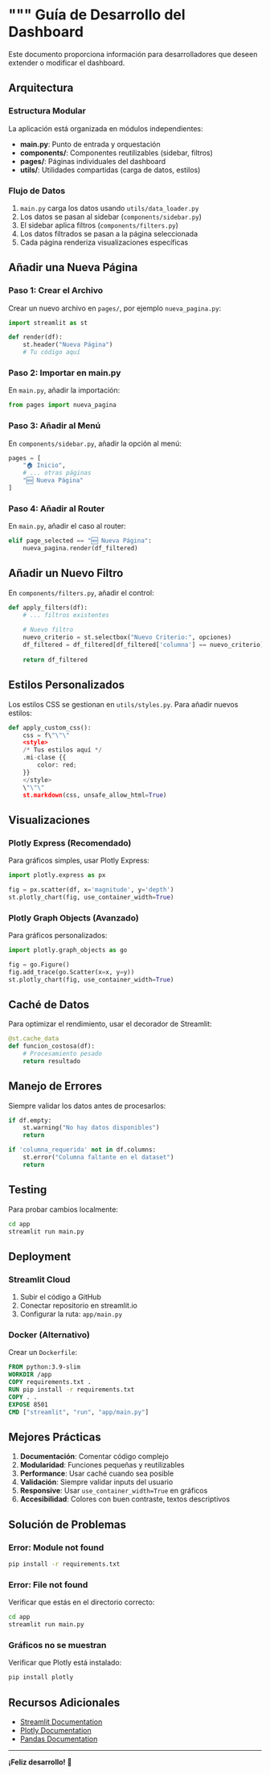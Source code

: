 """
Guía de Desarrollo del Dashboard
=================================

Este documento proporciona información para desarrolladores que deseen
extender o modificar el dashboard.

## Arquitectura

### Estructura Modular

La aplicación está organizada en módulos independientes:

- **main.py**: Punto de entrada y orquestación
- **components/**: Componentes reutilizables (sidebar, filtros)
- **pages/**: Páginas individuales del dashboard
- **utils/**: Utilidades compartidas (carga de datos, estilos)

### Flujo de Datos

1. `main.py` carga los datos usando `utils/data_loader.py`
2. Los datos se pasan al sidebar (`components/sidebar.py`)
3. El sidebar aplica filtros (`components/filters.py`)
4. Los datos filtrados se pasan a la página seleccionada
5. Cada página renderiza visualizaciones específicas

## Añadir una Nueva Página

### Paso 1: Crear el Archivo

Crear un nuevo archivo en `pages/`, por ejemplo `nueva_pagina.py`:

```python
import streamlit as st

def render(df):
    st.header("Nueva Página")
    # Tu código aquí
```

### Paso 2: Importar en main.py

En `main.py`, añadir la importación:

```python
from pages import nueva_pagina
```

### Paso 3: Añadir al Menú

En `components/sidebar.py`, añadir la opción al menú:

```python
pages = [
    "🏠 Inicio",
    # ... otras páginas
    "🆕 Nueva Página"
]
```

### Paso 4: Añadir al Router

En `main.py`, añadir el caso al router:

```python
elif page_selected == "🆕 Nueva Página":
    nueva_pagina.render(df_filtered)
```

## Añadir un Nuevo Filtro

En `components/filters.py`, añadir el control:

```python
def apply_filters(df):
    # ... filtros existentes
    
    # Nuevo filtro
    nuevo_criterio = st.selectbox("Nuevo Criterio:", opciones)
    df_filtered = df_filtered[df_filtered['columna'] == nuevo_criterio]
    
    return df_filtered
```

## Estilos Personalizados

Los estilos CSS se gestionan en `utils/styles.py`. Para añadir nuevos estilos:

```python
def apply_custom_css():
    css = f\"\"\"
    <style>
    /* Tus estilos aquí */
    .mi-clase {{
        color: red;
    }}
    </style>
    \"\"\"
    st.markdown(css, unsafe_allow_html=True)
```

## Visualizaciones

### Plotly Express (Recomendado)

Para gráficos simples, usar Plotly Express:

```python
import plotly.express as px

fig = px.scatter(df, x='magnitude', y='depth')
st.plotly_chart(fig, use_container_width=True)
```

### Plotly Graph Objects (Avanzado)

Para gráficos personalizados:

```python
import plotly.graph_objects as go

fig = go.Figure()
fig.add_trace(go.Scatter(x=x, y=y))
st.plotly_chart(fig, use_container_width=True)
```

## Caché de Datos

Para optimizar el rendimiento, usar el decorador de Streamlit:

```python
@st.cache_data
def funcion_costosa(df):
    # Procesamiento pesado
    return resultado
```

## Manejo de Errores

Siempre validar los datos antes de procesarlos:

```python
if df.empty:
    st.warning("No hay datos disponibles")
    return

if 'columna_requerida' not in df.columns:
    st.error("Columna faltante en el dataset")
    return
```

## Testing

Para probar cambios localmente:

```bash
cd app
streamlit run main.py
```

## Deployment

### Streamlit Cloud

1. Subir el código a GitHub
2. Conectar repositorio en streamlit.io
3. Configurar la ruta: `app/main.py`

### Docker (Alternativo)

Crear un `Dockerfile`:

```dockerfile
FROM python:3.9-slim
WORKDIR /app
COPY requirements.txt .
RUN pip install -r requirements.txt
COPY . .
EXPOSE 8501
CMD ["streamlit", "run", "app/main.py"]
```

## Mejores Prácticas

1. **Documentación**: Comentar código complejo
2. **Modularidad**: Funciones pequeñas y reutilizables
3. **Performance**: Usar caché cuando sea posible
4. **Validación**: Siempre validar inputs del usuario
5. **Responsive**: Usar `use_container_width=True` en gráficos
6. **Accesibilidad**: Colores con buen contraste, textos descriptivos

## Solución de Problemas

### Error: Module not found

```bash
pip install -r requirements.txt
```

### Error: File not found

Verificar que estás en el directorio correcto:

```bash
cd app
streamlit run main.py
```

### Gráficos no se muestran

Verificar que Plotly está instalado:

```bash
pip install plotly
```

## Recursos Adicionales

- [Streamlit Documentation](https://docs.streamlit.io)
- [Plotly Documentation](https://plotly.com/python/)
- [Pandas Documentation](https://pandas.pydata.org/docs/)

---

**¡Feliz desarrollo! 🚀**

